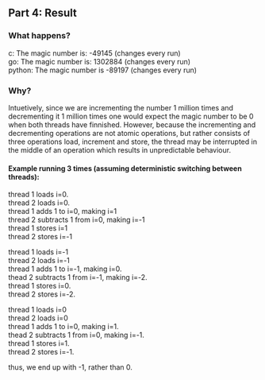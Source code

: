 Part 4: Result
--------------------

### What happens?
c: The magic number is: -49145   (changes every run)  
go: The magic number is: 1302884 (changes every run)  
python: The magic number is -89197 (changes every run)  
  
### Why?
Intuetively, since we are incrementing the number 1 million times and decrementing it 1 million times one would expect the magic number to be 0 when both threads have finnished. However, because the incrementing and decrementing operations are not atomic operations, but rather consists of three operations load, increment and store, the thread may be interrupted in the middle of an operation which results in unpredictable behaviour.

#### Example running 3 times (assuming deterministic switching between threads):

thread 1 loads i=0.  
thread 2 loads i=0.  
thread 1 adds 1 to i=0, making i=1  
thread 2 subtracts 1 from i=0, making i=-1  
thread 1 stores i=1  
thread 2 stores i=-1  
  
thread 1 loads i=-1  
thread 2 loads i=-1  
thread 1 adds 1 to i=-1, making i=0.  
thead 2 subtracts 1 from i=-1, making i=-2.  
thread 1 stores i=0.  
thread 2 stores i=-2.  
  
thread 1 loads i=0  
thread 2 loads i=0  
thread 1 adds 1 to i=0, making i=1.  
thead 2 subtracts 1 from i=0, making i=-1.  
thread 1 stores i=1.  
thread 2 stores i=-1.  
  
thus, we end up with -1, rather than 0.  



